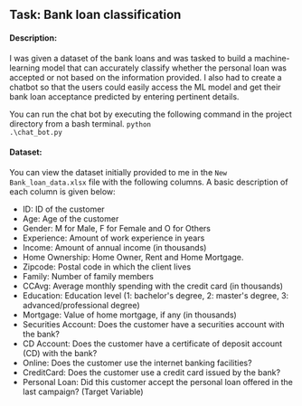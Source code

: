 ## Task: Bank loan classification

#### Description: 
I was given a dataset of the bank loans and was tasked to build a machine-learning model that can accurately classify whether the personal loan was accepted or not based on the information provided. I also had to create a chatbot so that the users could easily access the ML model and get their bank loan acceptance predicted by entering pertinent details.

You can run the chat bot by executing the following command in the project directory from a bash terminal.
<code>python .\chat_bot.py</code>

#### Dataset: 
You can view the dataset initially provided to me in the <code>New Bank_loan_data.xlsx</code> file with the following columns. A basic description of each column is given below: 
- ID: ID of the customer 
- Age: Age of the customer
- Gender: M for Male, F for Female and O for Others
- Experience: Amount of work experience in years
- Income: Amount of annual income (in thousands)
- Home Ownership: Home Owner, Rent and Home Mortgage. 
- Zipcode: Postal code in which the client lives
- Family: Number of family members
- CCAvg: Average monthly spending with the credit card (in thousands) 
- Education: Education level (1: bachelor's degree, 2: master's degree, 3: advanced/professional degree) 
- Mortgage: Value of home mortgage, if any (in thousands) 
- Securities Account: Does the customer have a securities account with the bank? 
- CD Account: Does the customer have a certificate of deposit account (CD) with the bank? 
- Online: Does the customer use the internet banking facilities? 
- CreditCard: Does the customer use a credit card issued by the bank? 
- Personal Loan: Did this customer accept the personal loan offered in the last campaign? (Target Variable) 
